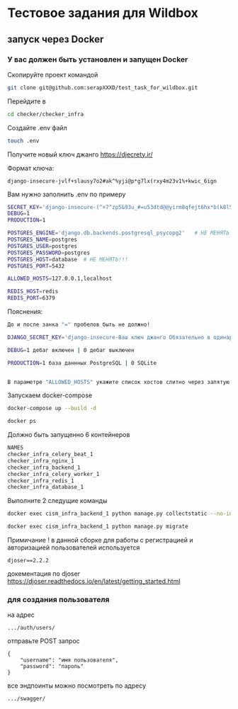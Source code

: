 # Тестовое задания для Wildbox
## запуск через Docker
### У вас должен быть установлен и запущен Docker

Скопируйте проект командой 
 ```bash
git clone git@github.com:serapXXXD/test_task_for_wildbox.git
 ```
Перейдите в 
 ```bash
cd checker/checker_infra
 ```
Создайте .env файл
 ```bash
touch .env
 ```

Получите новый ключ джанго 
https://djecrety.ir/

Формат ключа:

```django-insecure-jvlf+slausy7o2#ak^%yji@p*g7lx(rxy4m23v1%+kwic_6ign```

Вам нужно заполнить .env по примеру

```bash
SECRET_KEY='django-insecure-(^+7^zp5&93u_#=u53dtd@@yirm8qfejt6hx*b(k8l5-hn*te6'
DEBUG=1
PRODUCTION=1

POSTGRES_ENGINE='django.db.backends.postgresql_psycopg2'   # НЕ МЕНЯТЬ!!!
POSTGRES_NAME=postgres
POSTGRES_USER=postgres
POSTGRES_PASSWORD=postgres
POSTGRES_HOST=database  # НЕ МЕНЯТЬ!!!
POSTGRES_PORT=5432

ALLOWED_HOSTS=127.0.0.1,localhost

REDIS_HOST=redis
REDIS_PORT=6379
 ```
Пояснения:
 ```bash
До и после занка "=" пробелов быть не должно!

DJANGO_SECRET_KEY='django-insecure-Ваш ключ джанго Обязательно в одинарных ковычках!!!'

DEBUG=1 дебаг включен | 0 дебаг выключен

PRODUCTION=1 база даннных PostgreSQL | 0 SQLite


В параметре "ALLOWED_HOSTS" укажите список хостов слитно через запятую
 ```

Запускаем docker-compose

 ```bash
docker-compose up --build -d
 ```

 ```bash
docker ps
 ```

Должно быть запущенно 6 контейнеров
```bash
NAMES
checker_infra_celery_beat_1
checker_infra_nginx_1
checker_infra_backend_1
checker_infra_celery_worker_1
checker_infra_redis_1
checker_infra_database_1
```

Выполните 2 следущие команды
 ```bash
docker exec cism_infra_backend_1 python manage.py collectstatic --no-input

docker exec cism_infra_backend_1 python manage.py migrate
 ```

Примичание !
в данной сборке для работы с регистрацией и авторизацией пользователей используется 

```djoser==2.2.2 ```

докементация по djoser
https://djoser.readthedocs.io/en/latest/getting_started.html

### для создания пользователя 
на адрес 
```
.../auth/users/
```
отправьте POST запрос
```
{
    "username": "имя пользователя",
    "password": "пароль" 
}
```
все эндпоинты можно посмотреть по адресу 
```
.../swagger/
```

